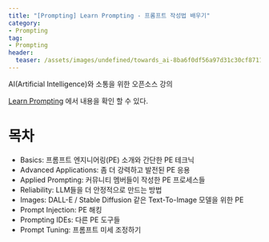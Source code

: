 ```yaml
---
title: "[Prompting] Learn Prompting - 프롬프트 작성법 배우기"
category: 
- Prompting
tag:
- Prompting
header:
  teaser: /assets/images/undefined/towards_ai-8ba6f0df56a97d31c30cf8711647f549.png
---
```


AI(Artificial Intelligence)와 소통을 위한 오픈소스 강의

[Learn Prompting](https://learnprompting.org/) 에서 내용을 확인 할 수 있다.

# 목차

* Basics: 프롬프트 엔지니어링(PE) 소개와 간단한 PE 테크닉
* Advanced Applications: 좀 더 강력하고 발전된 PE 응용
* Applied Prompting: 커뮤니티 멤버들이 작성한 PE 프로세스들
* Reliability: LLM들을 더 안정적으로 만드는 방법
* Images: DALL-E / Stable Diffusion 같은 Text-To-Image 모델을 위한 PE
* Prompt Injection: PE 해킹
* Prompting IDEs: 다른 PE 도구들
* Prompt Tuning: 프롬프트 미세 조정하기
